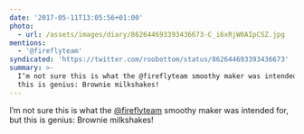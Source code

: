```yaml
---
date: '2017-05-11T13:05:56+01:00'
photo:
  - url: /assets/images/diary/862644693393436673-C_i6xRjW0AIpCSZ.jpg
mentions:
  - '@fireflyteam'
syndicated: 'https://twitter.com/roobottom/status/862644693393436673'
summary: >-
  I’m not sure this is what the @fireflyteam smoothy maker was intended for, but
  this is genius: Brownie milkshakes!
---
```

I’m not sure this is what the [@fireflyteam](https://twitter.com/@fireflyteam) smoothy maker was intended for, but this is genius: Brownie milkshakes! 
